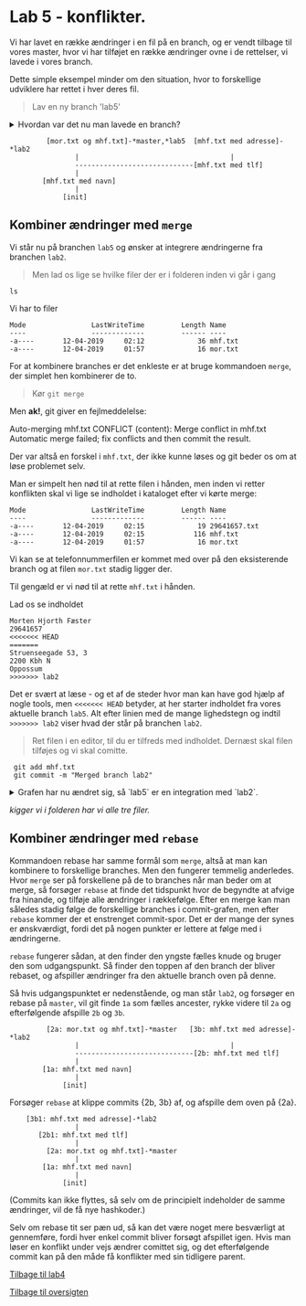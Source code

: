 # Lab 5 - konflikter. 

Vi har lavet en række ændringer i en fil på en branch, og er vendt tilbage til vores master, hvor vi har tilføjet en række ændringer ovne i de rettelser, vi lavede i vores branch. 

Dette simple eksempel minder om den situation, hvor to forskellige udviklere har rettet i hver deres fil.

> Lav en ny branch 'lab5'

<details><summary>Hvordan var det nu man lavede en branch?</summary>

```
git checkout -b lab5
```
</details>


             [mor.txt og mhf.txt]-*master,*lab5  [mhf.txt med adresse]-*lab2
                    |                                     |
                    -----------------------------[mhf.txt med tlf]
                    |
            [mhf.txt med navn]
                    | 
                 [init]


## Kombiner ændringer med `merge`

Vi står nu på branchen `lab5` og ønsker at integrere ændringerne fra branchen `lab2`. 

> Men lad os lige se hvilke filer der er i folderen inden vi går i gang 
```
ls
```
Vi har to filer 

    Mode                LastWriteTime         Length Name
    ----                -------------         ------ ----
    -a----       12-04-2019     02:12             36 mhf.txt
    -a----       12-04-2019     01:57             16 mor.txt
    
    
For at kombinere branches er det enkleste er at bruge kommandoen `merge`, der simplet hen kombinerer de to. 

> Kør `git merge`

Men **ak!**, git giver en fejlmeddelelse: 

   Auto-merging mhf.txt
   CONFLICT (content): Merge conflict in mhf.txt
   Automatic merge failed; fix conflicts and then commit the result.


Der var altså en forskel i `mhf.txt`, der ikke kunne løses og git beder os om at løse problemet selv. 

Man er simpelt hen nød til at rette filen i hånden, men inden vi retter konflikten skal vi lige se indholdet i kataloget efter vi kørte merge: 

    Mode                LastWriteTime         Length Name
    ----                -------------         ------ ----
    -a----       12-04-2019     02:15             19 29641657.txt
    -a----       12-04-2019     02:15            116 mhf.txt
    -a----       12-04-2019     01:57             16 mor.txt
    
    
Vi kan se at telefonnummerfilen er kommet med over på den eksisterende branch og at filen `mor.txt` stadig ligger der. 

Til gengæld er vi nød til at rette `mhf.txt` i hånden.

<description><summary>Lad os se indholdet</summary>

    Morten Hjorth Fæster
    29641657
    <<<<<<< HEAD
    =======
    Struenseegade 53, 3
    2200 Kbh N
    Oppossum
    >>>>>>> lab2
    
Det er svært at læse - og et af de steder hvor man kan have god hjælp af nogle tools, men `<<<<<<< HEAD` betyder, at her starter indholdet fra vores aktuelle branch `lab5`. Alt efter linien med de mange lighedstegn og indtil `>>>>>>> lab2` viser hvad der står på branchen `lab2`. 

</summary>

> Ret filen i en editor, til du er tilfreds med indholdet. Dernæst skal filen tilføjes og vi skal comitte.  

```
 git add mhf.txt
 git commit -m "Merged branch lab2"
``` 

<details><summary>Grafen har nu ændret sig, så `lab5` er en integration med `lab2`. </summary>

             [merge lab2]- *lab5 \------
                    |                   \-----------------
                    |                                     |
             [mor.txt og mhf.txt]-*master      [mhf.txt med adresse]-*lab2
                    |                                     |
                    -----------------------------[mhf.txt med tlf]
                    |
            [mhf.txt med navn]
                    | 
                 [init]

</details>

*kigger vi i folderen har vi alle tre filer.*


## Kombiner ændringer med `rebase`

Kommandoen rebase har samme formål som `merge`, altså at man kan kombinere to forskellige branches. Men den fungerer temmelig anderledes. Hvor `merge` ser på forskellene på de to branches når man beder om at merge, så forsøger `rebase` at finde det tidspunkt hvor de begyndte at afvige fra hinande, og tilføje alle ændringer i rækkefølge. Efter en merge kan man således stadig følge de forskellige branches i commit-grafen, men efter `rebase` kommer der et enstrenget commit-spor. Det er der mange der synes er ønskværdigt, fordi det på nogen punkter er lettere at følge med i ændringerne. 

`rebase` fungerer sådan, at den finder den yngste fælles knude og bruger den som udgangspunkt. Så finder den toppen af den branch der bliver rebaset, og afspiller ændringer fra den aktuelle branch oven på denne. 


Så hvis udgangspunktet er nedenstående, og man står `lab2`, og forsøger en rebase på `master`, vil git finde `1a` som fælles ancester, rykke videre til `2a` og efterfølgende afspille `2b` og `3b`. 


             [2a: mor.txt og mhf.txt]-*master   [3b: mhf.txt med adresse]-*lab2
                    |                                     |
                    -----------------------------[2b: mhf.txt med tlf]
                    |
            [1a: mhf.txt med navn]
                    | 
                 [init]


Forsøger `rebase` at klippe commits {2b, 3b} af, og afspille dem oven på {2a}. 



        [3b1: mhf.txt med adresse]-*lab2
                    |
           [2b1: mhf.txt med tlf]
                    |
             [2a: mor.txt og mhf.txt]-*master 
                    |
            [1a: mhf.txt med navn]
                    | 
                 [init]


(Commits kan ikke flyttes, så selv om de principielt indeholder de samme ændringer, vil de få nye hashkoder.)

Selv om rebase tit ser pæn ud, så kan det være noget mere besværligt at gennemføre, fordi hver enkel commit bliver forsøgt afspillet igen. Hvis man løser en konflikt under vejs ændrer comittet sig, og det efterfølgende commit kan på den måde få konflikter med sin tidligere parent. 


[Tilbage til lab4](lab4.md)


[Tilbage til oversigten](basics.md)
